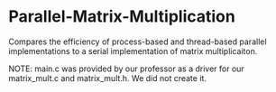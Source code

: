 # Parallel-Matrix-Multiplication
Compares the efficiency of process-based and thread-based parallel implementations to a serial implementation of matrix multiplicaiton.

NOTE: main.c was provided by our professor as a driver for our matrix_mult.c and matrix_mult.h. We did not create it.
